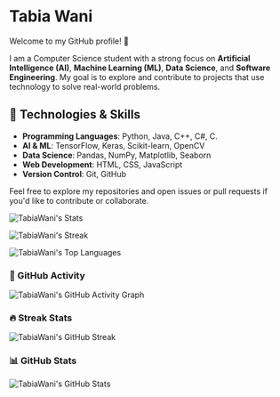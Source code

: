 # Tabia Wani

Welcome to my GitHub profile! 👋

I am a Computer Science student with a strong focus on **Artificial Intelligence (AI)**, **Machine Learning (ML)**, **Data Science**, and **Software Engineering**. My goal is to explore and contribute to projects that use technology to solve real-world problems.

## 🔧 Technologies & Skills

- **Programming Languages**: Python, Java, C++, C#, C.
- **AI & ML**: TensorFlow, Keras, Scikit-learn, OpenCV
- **Data Science**: Pandas, NumPy, Matplotlib, Seaborn
- **Web Development**: HTML, CSS, JavaScript
- **Version Control**: Git, GitHub

Feel free to explore my repositories and open issues or pull requests if you'd like to contribute or collaborate.

![TabiaWani's Stats](https://github-readme-stats.vercel.app/api?username=TabiaWani&theme=vue-dark&show_icons=true&hide_border=true&count_private=true)

![TabiaWani's Streak](https://github-readme-streak-stats.herokuapp.com/?user=TabiaWani&theme=vue-dark&hide_border=true)


![TabiaWani's Top Languages](https://github-readme-stats.vercel.app/api/top-langs/?username=TabiaWani&layout=compact&theme=radical)

### 🚀 GitHub Activity  
![TabiaWani's GitHub Activity Graph](https://github-readme-activity-graph.vercel.app/graph?username=TabiaWani&theme=github-dark)  

### 🔥 Streak Stats  
![TabiaWani's GitHub Streak](https://streak-stats.demolab.com/?user=TabiaWani&theme=dark&hide_border=true)  

### 📊 GitHub Stats  
![TabiaWani's GitHub Stats](https://github-readme-stats.vercel.app/api?username=TabiaWani&show_icons=true&theme=radical)


